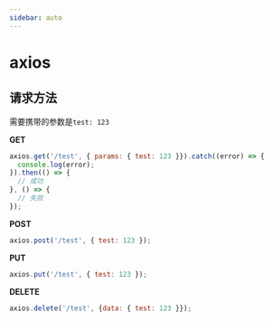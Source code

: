 ```yaml
---
sidebar: auto
---
```


# axios

## 请求方法

需要携带的参数是`test: 123`

**GET**
```js
axios.get('/test', { params: { test: 123 }}).catch((error) => {
  console.log(error);
}).then(() => {
  // 成功
}, () => {
  // 失败
});
```

**POST**
```js
axios.post('/test', { test: 123 });
```

**PUT**
```js
axios.put('/test', { test: 123 });
```

**DELETE**
```js
axios.delete('/test', {data: { test: 123 }});
```